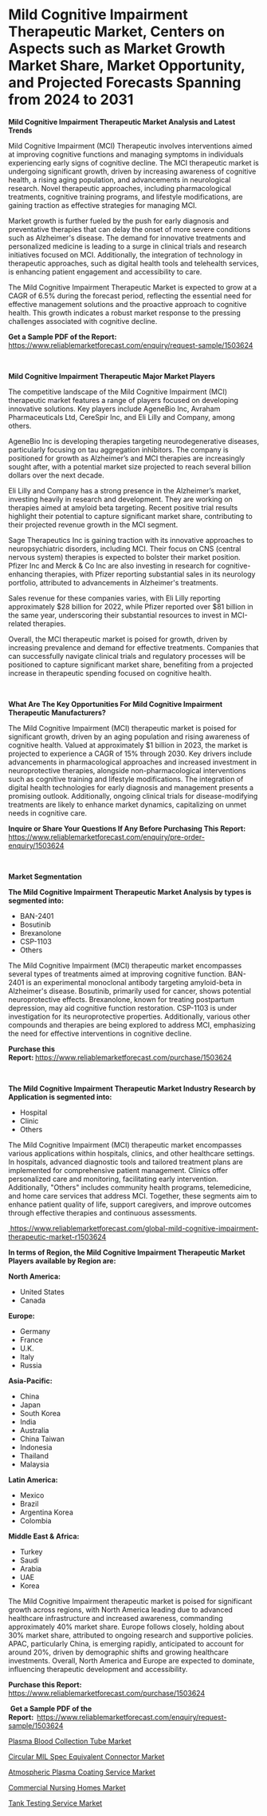 <p><h1>Mild Cognitive Impairment Therapeutic Market, Centers on Aspects such as Market Growth Market Share, Market Opportunity, and Projected Forecasts Spanning from 2024 to 2031</h1></p><p><strong>Mild Cognitive Impairment Therapeutic Market Analysis and Latest Trends</strong></p>
<p><p>Mild Cognitive Impairment (MCI) Therapeutic involves interventions aimed at improving cognitive functions and managing symptoms in individuals experiencing early signs of cognitive decline. The MCI therapeutic market is undergoing significant growth, driven by increasing awareness of cognitive health, a rising aging population, and advancements in neurological research. Novel therapeutic approaches, including pharmacological treatments, cognitive training programs, and lifestyle modifications, are gaining traction as effective strategies for managing MCI.</p><p>Market growth is further fueled by the push for early diagnosis and preventative therapies that can delay the onset of more severe conditions such as Alzheimer's disease. The demand for innovative treatments and personalized medicine is leading to a surge in clinical trials and research initiatives focused on MCI. Additionally, the integration of technology in therapeutic approaches, such as digital health tools and telehealth services, is enhancing patient engagement and accessibility to care.</p><p>The Mild Cognitive Impairment Therapeutic Market is expected to grow at a CAGR of 6.5% during the forecast period, reflecting the essential need for effective management solutions and the proactive approach to cognitive health. This growth indicates a robust market response to the pressing challenges associated with cognitive decline.</p></p>
<p><strong>Get a Sample PDF of the Report:&nbsp;</strong> <a href="https://www.reliablemarketforecast.com/enquiry/request-sample/1503624?utm_campaign=1743&utm_medium=2&utm_source=Github&utm_content=ia&utm_term=08122024&utm_id=mild-cognitive-impairment-therapeutic">https://www.reliablemarketforecast.com/enquiry/request-sample/1503624</a></p>
<p>&nbsp;</p>
<p><strong>Mild Cognitive Impairment Therapeutic Major Market Players</strong></p>
<p><p>The competitive landscape of the Mild Cognitive Impairment (MCI) therapeutic market features a range of players focused on developing innovative solutions. Key players include AgeneBio Inc, Avraham Pharmaceuticals Ltd, CereSpir Inc, and Eli Lilly and Company, among others. </p><p>AgeneBio Inc is developing therapies targeting neurodegenerative diseases, particularly focusing on tau aggregation inhibitors. The company is positioned for growth as Alzheimer’s and MCI therapies are increasingly sought after, with a potential market size projected to reach several billion dollars over the next decade.</p><p>Eli Lilly and Company has a strong presence in the Alzheimer’s market, investing heavily in research and development. They are working on therapies aimed at amyloid beta targeting. Recent positive trial results highlight their potential to capture significant market share, contributing to their projected revenue growth in the MCI segment. </p><p>Sage Therapeutics Inc is gaining traction with its innovative approaches to neuropsychiatric disorders, including MCI. Their focus on CNS (central nervous system) therapies is expected to bolster their market position. Pfizer Inc and Merck & Co Inc are also investing in research for cognitive-enhancing therapies, with Pfizer reporting substantial sales in its neurology portfolio, attributed to advancements in Alzheimer's treatments.</p><p>Sales revenue for these companies varies, with Eli Lilly reporting approximately $28 billion for 2022, while Pfizer reported over $81 billion in the same year, underscoring their substantial resources to invest in MCI-related therapies.</p><p>Overall, the MCI therapeutic market is poised for growth, driven by increasing prevalence and demand for effective treatments. Companies that can successfully navigate clinical trials and regulatory processes will be positioned to capture significant market share, benefiting from a projected increase in therapeutic spending focused on cognitive health.</p></p>
<p>&nbsp;</p>
<p><strong>What Are The Key Opportunities For Mild Cognitive Impairment Therapeutic Manufacturers?</strong></p>
<p><p>The Mild Cognitive Impairment (MCI) therapeutic market is poised for significant growth, driven by an aging population and rising awareness of cognitive health. Valued at approximately $1 billion in 2023, the market is projected to experience a CAGR of 15% through 2030. Key drivers include advancements in pharmacological approaches and increased investment in neuroprotective therapies, alongside non-pharmacological interventions such as cognitive training and lifestyle modifications. The integration of digital health technologies for early diagnosis and management presents a promising outlook. Additionally, ongoing clinical trials for disease-modifying treatments are likely to enhance market dynamics, capitalizing on unmet needs in cognitive care.</p></p>
<p><strong>Inquire or Share Your Questions If Any Before Purchasing This Report:</strong> <a href="https://www.reliablemarketforecast.com/enquiry/pre-order-enquiry/1503624?utm_campaign=1743&utm_medium=2&utm_source=Github&utm_content=ia&utm_term=08122024&utm_id=mild-cognitive-impairment-therapeutic">https://www.reliablemarketforecast.com/enquiry/pre-order-enquiry/1503624</a></p>
<p>&nbsp;</p>
<p><strong>Market Segmentation</strong></p>
<p><strong>The Mild Cognitive Impairment Therapeutic Market Analysis by types is segmented into:</strong></p>
<p><ul><li>BAN-2401</li><li>Bosutinib</li><li>Brexanolone</li><li>CSP-1103</li><li>Others</li></ul></p>
<p><p>The Mild Cognitive Impairment (MCI) therapeutic market encompasses several types of treatments aimed at improving cognitive function. BAN-2401 is an experimental monoclonal antibody targeting amyloid-beta in Alzheimer's disease. Bosutinib, primarily used for cancer, shows potential neuroprotective effects. Brexanolone, known for treating postpartum depression, may aid cognitive function restoration. CSP-1103 is under investigation for its neuroprotective properties. Additionally, various other compounds and therapies are being explored to address MCI, emphasizing the need for effective interventions in cognitive decline.</p></p>
<p><strong>Purchase this Report:&nbsp;</strong><a href="https://www.reliablemarketforecast.com/purchase/1503624?utm_campaign=1743&utm_medium=2&utm_source=Github&utm_content=ia&utm_term=08122024&utm_id=mild-cognitive-impairment-therapeutic">https://www.reliablemarketforecast.com/purchase/1503624</a></p>
<p>&nbsp;</p>
<p><strong>The Mild Cognitive Impairment Therapeutic Market Industry Research by Application is segmented into:</strong></p>
<p><ul><li>Hospital</li><li>Clinic</li><li>Others</li></ul></p>
<p><p>The Mild Cognitive Impairment (MCI) therapeutic market encompasses various applications within hospitals, clinics, and other healthcare settings. In hospitals, advanced diagnostic tools and tailored treatment plans are implemented for comprehensive patient management. Clinics offer personalized care and monitoring, facilitating early intervention. Additionally, "Others" includes community health programs, telemedicine, and home care services that address MCI. Together, these segments aim to enhance patient quality of life, support caregivers, and improve outcomes through effective therapies and continuous assessments.</p></p>
<p><a href="https://www.reliablemarketforecast.com/global-mild-cognitive-impairment-therapeutic-market-r1503624?utm_campaign=1743&utm_medium=2&utm_source=Github&utm_content=ia&utm_term=08122024&utm_id=mild-cognitive-impairment-therapeutic">&nbsp;https://www.reliablemarketforecast.com/global-mild-cognitive-impairment-therapeutic-market-r1503624</a></p>
<p><strong>In terms of Region, the Mild Cognitive Impairment Therapeutic Market Players available by Region are:</strong></p>
<p>
    <p> <strong> North America: </strong>
        <ul>
            <li>United States</li>
            <li>Canada</li>
        </ul>
        </p> 
    <p> <strong> Europe: </strong>
        <ul>
            <li>Germany</li>
            <li>France</li>
            <li>U.K.</li>
            <li>Italy</li>
            <li>Russia</li>
        </ul>
        </p> 
    <p> <strong> Asia-Pacific: </strong>
        <ul>
            <li>China</li>
            <li>Japan</li>
            <li>South Korea</li>
            <li>India</li>
            <li>Australia</li>
            <li>China Taiwan</li>
            <li>Indonesia</li>
            <li>Thailand</li>
            <li>Malaysia</li>
        </ul>
        </p> 
    <p> <strong> Latin America: </strong>
        <ul>
            <li>Mexico</li>
            <li>Brazil</li>
            <li>Argentina Korea</li>
            <li>Colombia</li>
        </ul>
        </p> 
    <p> <strong> Middle East & Africa: </strong>
        <ul>
            <li>Turkey</li>
            <li>Saudi</li>
            <li>Arabia</li>
            <li>UAE</li>
            <li>Korea</li>
        </ul>
    </p>
    </p>
<p><p>The Mild Cognitive Impairment therapeutic market is poised for significant growth across regions, with North America leading due to advanced healthcare infrastructure and increased awareness, commanding approximately 40% market share. Europe follows closely, holding about 30% market share, attributed to ongoing research and supportive policies. APAC, particularly China, is emerging rapidly, anticipated to account for around 20%, driven by demographic shifts and growing healthcare investments. Overall, North America and Europe are expected to dominate, influencing therapeutic development and accessibility.</p></p>
<p><strong>Purchase this Report: </strong><a href="https://www.reliablemarketforecast.com/purchase/1503624?utm_campaign=1743&utm_medium=2&utm_source=Github&utm_content=ia&utm_term=08122024&utm_id=mild-cognitive-impairment-therapeutic">https://www.reliablemarketforecast.com/purchase/1503624</a></p>
<p>&nbsp;<strong>Get a Sample PDF of the Report:&nbsp;&nbsp;</strong><a href="https://www.reliablemarketforecast.com/enquiry/request-sample/1503624?utm_campaign=1743&utm_medium=2&utm_source=Github&utm_content=ia&utm_term=08122024&utm_id=mild-cognitive-impairment-therapeutic">https://www.reliablemarketforecast.com/enquiry/request-sample/1503624</a></p>
<p><strong></strong></p>
<p><p><a href="https://github.com/XavierTyler76/Market-Research-Report-List-1/blob/main/plasma-blood-collection-tube-market.md?utm_campaign=1743&utm_medium=2&utm_source=Github&utm_content=ia&utm_term=08122024&utm_id=mild-cognitive-impairment-therapeutic">Plasma Blood Collection Tube Market</a></p><p><a href="https://www.linkedin.com/pulse/study-forecastingthe-globalcircular-mil-spec-equivalent-bnnwe?utm_campaign=1743&utm_medium=2&utm_source=Github&utm_content=ia&utm_term=08122024&utm_id=mild-cognitive-impairment-therapeutic">Circular MIL Spec Equivalent Connector Market</a></p><p><a href="https://www.linkedin.com/pulse/atmospheric-plasma-coating-service-market-forecasted-z4soe?utm_campaign=1743&utm_medium=2&utm_source=Github&utm_content=ia&utm_term=08122024&utm_id=mild-cognitive-impairment-therapeutic">Atmospheric Plasma Coating Service Market</a></p><p><a href="https://www.linkedin.com/pulse/why-commercial-nursing-homes-market-thriving-83-cagr-through-2031-b70ue?utm_campaign=1743&utm_medium=2&utm_source=Github&utm_content=ia&utm_term=08122024&utm_id=mild-cognitive-impairment-therapeutic">Commercial Nursing Homes Market</a></p><p><a href="https://www.linkedin.com/pulse/t-insight-dial-ziosf?utm_campaign=1743&utm_medium=2&utm_source=Github&utm_content=ia&utm_term=08122024&utm_id=mild-cognitive-impairment-therapeutic">Tank Testing Service Market</a></p></p>
